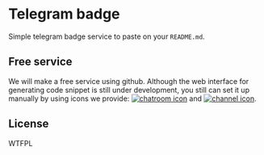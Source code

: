 # Telegram badge

Simple telegram badge service to paste on your `README.md`.

## Free service

We will make a free service using github. 
Although the web interface for generating code snippet is still under development, 
you still can set it up manually by using icons we provide:
[![chatroom icon](https://kohanaworld.github.io/telegram-badge/chat.png)](https://kohanaworld.github.io/telegram-badge/chat.png) 
and 
[![channel icon](https://kohanaworld.github.io/telegram-badge/follow.png)](https://kohanaworld.github.io/telegram-badge/follow.png).

## License
WTFPL
